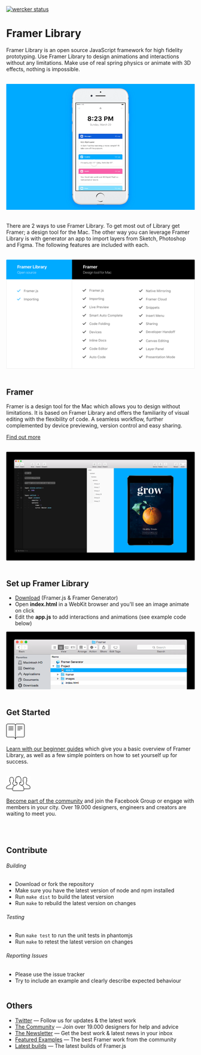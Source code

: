 [![wercker status](https://app.wercker.com/status/8e5d02248bfd387acebdf177fba5f6b1/s/master "wercker status")](https://app.wercker.com/project/bykey/8e5d02248bfd387acebdf177fba5f6b1)

# Framer Library

Framer Library is an open source JavaScript framework for high fidelity prototyping. Use Framer Library to design animations and interactions without any limitations. Make use of real spring physics or animate with 3D effects, nothing is impossible.
<br /><br />

![Example](https://raw.githubusercontent.com/krijnrijshouwer/FramerWiki/master/example.gif)
<br /><br />

There are 2 ways to use Framer Library. To get most out of Library get Framer; a design tool for the Mac. The other way you can leverage Framer Library is with generator an app to import layers from Sketch, Photoshop and Figma. The following features are included with each.
<br /><br />

![Table](https://raw.githubusercontent.com/krijnrijshouwer/FramerWiki/master/comparison-table@2x.png)
<br /><br />

## Framer

Framer is a design tool for the Mac which allows you to design without limitations. It is based on Framer Library and offers the familiarity of visual editing with the flexibility of code. A seamless workflow, further complemented by device previewing, version control and easy sharing.

[Find out more](http://framer.com)
<br /><br />

![Framer for Mac](https://raw.githubusercontent.com/krijnrijshouwer/FramerWiki/master/framerapp@2x.png)
<br /><br />

## Set up Framer Library

- [Download](https://builds.framerjs.com/latest/Framer.zip) (Framer.js & Framer Generator)
- Open **index.html** in a WebKit browser and you'll see an image animate on click
- Edit the **app.js** to add interactions and animations (see example code below)

![Project Folder](https://raw.githubusercontent.com/krijnrijshouwer/FramerWiki/master/project.png)
<br /><br />

## Get Started
 
<img src="https://raw.githubusercontent.com/krijnrijshouwer/FramerWiki/master/icon-guide@2x.png" width="49px">

[Learn with our beginner guides](https://framer.com/getstarted/guide/) which give you a basic overview of Framer Library, as well as a few simple pointers on how to set yourself up for success.
<br /><br />

<img src="https://raw.githubusercontent.com/krijnrijshouwer/FramerWiki/master/icon-community@2x.png" width="64px">

[Become part of the community](https://framer.com/community/groups/) and join the Facebook Group or engage with members in your city. Over 19.000 designers, engineers and creators are waiting to meet you.

<br /><br />

## Contribute

###### Building

- Download or fork the repository
- Make sure you have the latest version of node and npm installed
- Run `make dist` to build the latest version
- Run `make` to rebuild the latest version on changes

###### Testing

- Run `make test` to run the unit tests in phantomjs
- Run `make` to retest the latest version on changes

###### Reporting Issues

- Please use the issue tracker
- Try to include an example and clearly describe expected behaviour
<br /><br />

## Others

- [Twitter](http://twitter.com/framer) — Follow us for updates & the latest work
- [The Community](https://www.facebook.com/groups/framerjs/) — Join over 19.000 designers for help and advice
- [The Newsletter](https://framer.com/newsletter/) — Get the best work & latest news in your inbox
- [Featured Examples](https://framer.com/examples/featured/) — The best Framer work from the community
- [Latest builds](http://builds.framerjs.com) — The latest builds of Framer.js
